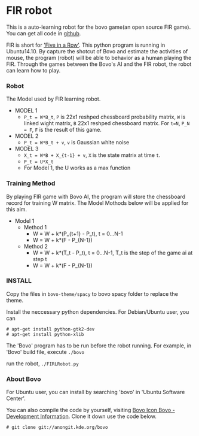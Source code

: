 FIR robot
=====
This is a auto-learning robot for the bovo game(an open source FIR game). You can get all code in [github](https://github.com/jyhong836/FIRLRobot).

FIR is short for ['Five in a Row'](http://en.wikipedia.org/wiki/Gomoku). This python program is running in Ubuntu14.10. By capture the shotcut of Bovo and estimate the activities of mouse, the program (robot) will be able to behavior as a human playing the FIR. Through the games between the Bovo's AI and the FIR robot, the robot can learn how to play.

### Robot

The Model used by FIR learning robot.

* MODEL 1
	- `P_t = W*B_t`, `P` is 22x1 reshped chessboard probability matrix, `W` is linked wight matrix, `B` 22x1 reshped chessboard matrix. For `t=N`, `P_N = F`, `F` is the result of this game.
* MODEL 2
	- `P_t = W*B_t + v`, `v` is Gaussian white noise
* MODEL 3
	- `X_t = W*B + X_{t-1} + v`, `X` is the state matrix at time `t`.
	- `P_t = U*X_t` 
	- For Model 1, the U works as a max function

### Training Method

By playing FIR game with Bovo AI, the program will store the chessboard record for training W matrix. The Model Mothods below will be applied for this aim.

* Model 1
	+ Method 1 
		- W = W + k*(P_{t+1} - P_t), t = 0...N-1
		- W = W + k*(F - P_{N-1})
	+ Method 2
		- W = W + k*(T_t - P_t), t = 0...N-1, T_t is the step of the game ai at step t
		- W = W + k*(F - P_{N-1})

### INSTALL

Copy the files in `bovo-theme/spacy` to bovo spacy folder to replace the theme.

Install the neccessary python dependencies. For Debian/Ubuntu user, you can 
    
	# apt-get install python-gtk2-dev
	# apt-get install python-xlib

The 'Bovo' program has to be run before the robot running. For example, in 'Bovo' build file, execute `./bovo`

run the robot, `./FIRLRobot.py`

### About Bovo

For Ubuntu user, you can install by searching 'bovo' in 'Ubuntu Software Center'.

You can also compile the code by yourself, visiting [Bovo Icon
Bovo - Development Information](https://www.kde.org/applications/games/bovo/development). Clone it down use the code below.

	# git clone git://anongit.kde.org/bovo